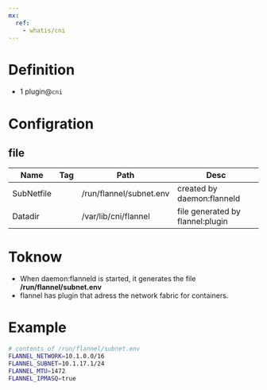 ```yaml
---
mx:  
  ref:
    - whatis/cni
---
```


# Definition
- 1 plugin@`cni`

# Configration
## file

|Name|Tag|Path|Desc|
|-|-|-|-|
|SubNetfile||/run/flannel/subnet.env|created by daemon:flanneld
|Datadir||/var/lib/cni/flannel|file generated by flannel:plugin




# Toknow
- When daemon:flanneld is started, it generates the file  **/run/flannel/subnet.env**
- flannel has plugin that adress the network fabric for containers. 


# Example
```bash
# contents of /run/flannel/subnet.env
FLANNEL_NETWORK=10.1.0.0/16
FLANNEL_SUBNET=10.1.17.1/24
FLANNEL_MTU=1472
FLANNEL_IPMASQ=true
```